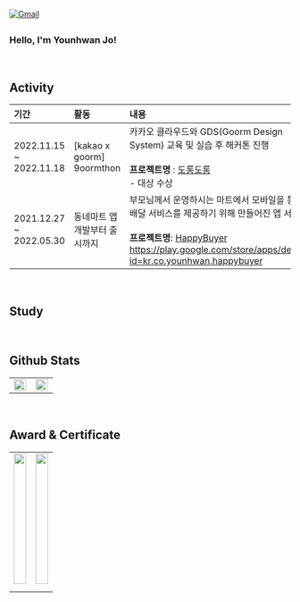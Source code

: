 <a href="mailto:younhwan0903@gmail.com" target="_blank">
<img src=https://img.shields.io/badge/Gmail-D14836?&style=for-the-badge&logo=Gmail&logoColor=white alt=Gmail style="margin-bottom: 5px;" />
</a>

### Hello, I'm Younhwan Jo!

<br/>

## **Activity**

| 기간 | 활동 | 내용     |
|:----|:---------|:--------|
| 2022.11.15 ~ 2022.11.18 | [kakao x goorm] 9oormthon | 카카오 클라우드와 GDS(Goorm Design System) 교육 및 실습 후 해커톤 진행 <br><br> **프로젝트명** : [도롱도롱](https://github.com/dorongdorong2022) <br> - 대상 수상
| 2021.12.27 ~ 2022.05.30 | 동네마트 앱 개발부터 출시까지 | 부모님께서 운영하시는 마트에서 모바일을 통한 배달 서비스를 제공하기 위해 만들어진 앱 서비스 <br><br> **프로젝트명**: [HappyBuyer](https://github.com/younhwan97/happy-buyer-app) <br> https://play.google.com/store/apps/details?id=kr.co.younhwan.happybuyer|

<br/>

## **Study**


<br/>

## **Github Stats**

<table style="width: "100%" !important;">
  <tr>
    <td valign="top" width="50%">
      <img src="https://github-readme-stats.vercel.app/api?username=younhwan97&show_icons=true&count_private=true&hide_border=true" align="left" style="width: 98%" />
    </td>
    <td valign="top" width="50%">
      <img src="https://github-readme-stats.vercel.app/api/top-langs/?username=younhwan97&hide_border=true&layout=compact&hide=html,ruby,tex,scss,shell" align="left" style="width: 98%" />
    </td>
  </tr>
</table>

<br/>

## **Award & Certificate**

<table style="width: "100%" !important;">
  <tr>
    <td valign="top" height="250px">
      <img src="https://user-images.githubusercontent.com/78298663/203236529-9a463cfa-d991-4fd1-9610-dedad183ba3b.png" align="left" style="width: 98%" />
    </td>
    <td valign="top" height="250px">
      <img src="https://user-images.githubusercontent.com/78298663/195604673-aa582923-4c41-4714-8363-3fc9b99af5d8.png" align="left" style="width: 98%" />
    </td>
  </tr>
</table>